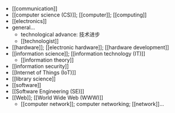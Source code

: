 - [[communication]]
- [[computer science (CS)]]; [[computer]]; [[computing]]
- [[electronics]]
- general...
    - technological advance: 技术进步 
    - [[technologist]]
- [[hardware]]; [[electronic hardware]]; [[hardware development]]
- [[information science]]; [[information technology (IT)]]
    - [[information theory]]
- [[information security]]
- [[Internet of Things (IoT)]]
- [[library science]]
- [[software]]
- [[Software Engineering (SE)]]
- [[Web]]; [[World Wide Web (WWW)]]
    - [[computer network]]; computer networking; [[network]]...
